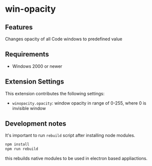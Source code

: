 # win-opacity

## Features

Changes opacity of all Code windows to predefined value

## Requirements

 * Windows 2000 or newer

## Extension Settings

This extension contributes the following settings:

* `winopacity.opacity`: window opacity in range of 0-255, where 0 is invisible window

## Development notes

It's important to run `rebuild` script after installing node modules.

```bash
npm install
npm run rebuild
```

this rebuilds native modules to be used in electron based appliactions.